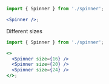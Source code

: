 ```jsx
import { Spinner } from './spinner';

<Spinner />;
```

Different sizes

```jsx padded
import { Spinner } from './spinner';

<>
  <Spinner size={16} />
  <Spinner size={20} />
  <Spinner size={24} />
</>;
```
